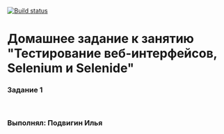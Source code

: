 [![Build status](https://ci.appveyor.com/api/projects/status/4lpyqqbvj1hjqnvj/branch/main?svg=true)](https://ci.appveyor.com/project/Elias-Grail/visacardtest/branch/main)


# Домашнее задание к занятию "Тестирование веб-интерфейсов, Selenium и Selenide"

### Задание 1

<br>

### Выполнял: Подвигин Илья
